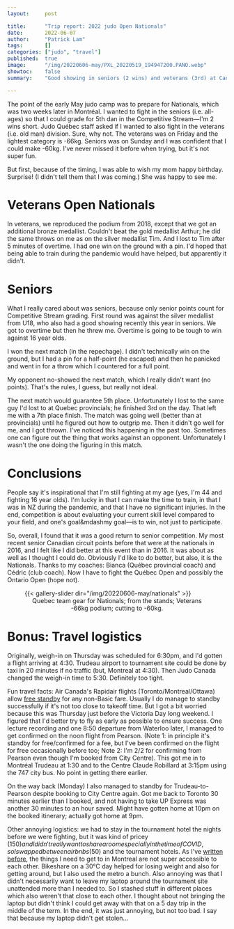 ```yaml
---
layout:     post

title:      "Trip report: 2022 judo Open Nationals"
date:       2022-06-07
author:     "Patrick Lam"
tags:       []
categories: ["judo", "travel"]
published:  true
image:      "/img/20220606-may/PXL_20220519_194947200.PANO.webp"
showtoc:    false
summary:    "Good showing in seniors (2 wins) and veterans (3rd) at Canadian Open Nationals."

---
```


<style>
.post-heading h1  { color: pink; text-shadow: 2px 2px 2px grey; }
.meta { color: yellow; }
</style>

The point of the early May judo camp was to prepare for Nationals, which was two weeks later
in Montréal. I wanted to fight in the seniors (i.e. all-ages) so that I could grade
for 5th dan in the Competitive Stream&mdash;I'm 2 wins short. Judo Québec staff asked
if I wanted to also fight in the veterans (i.e. old man) division. Sure, why not.
The veterans was on Friday and the lightest category is -66kg. Seniors was on Sunday and
I was confident that I could make -60kg. I've never missed it before when trying, but it's not
super fun.

But first, because of the timing, I was able to wish my mom happy birthday. Surprise! 
(I didn't tell them that I was coming.) She was happy to see me.

# Veterans Open Nationals

In veterans, we reproduced the podium from 2018, except that we got an
additional bronze medallist.  Couldn't beat the gold medallist Arthur;
he did the same throws on me as on the silver medallist Tim.  And I
lost to Tim after 5 minutes of overtime. I had one win on the ground
with a pin. I'd hoped that being able to train during the pandemic
would have helped, but apparently it didn't.

# Seniors

What I really cared about was seniors, because only senior points
count for Competitive Stream grading.  First round was against the
silver medallist from U18, who also had a good showing recently this
year in seniors. We got to overtime but then he threw me. Overtime is
going to be tough to win against 16 year olds.

I won the next match (in the repechage). I didn't technically win on
the ground, but I had a pin for a half-point (he escaped) and then he
panicked and went in for a throw which I countered for a full point.

My opponent no-showed the next match, which I really didn't want (no points). That's the rules, 
I guess, but really not ideal.

The next match would guarantee 5th place. Unfortunately I lost to the
same guy I'd lost to at Quebec provincials; he finished 3rd on the
day. That left me with a 7th place finish. The match was going well
(better than at provincials) until he figured out how to outgrip me.
Then it didn't go well for me, and I got thrown. I've noticed this
happening in the past too. Sometimes one can figure out the thing that
works against an opponent. Unfortunately I wasn't the one doing the
figuring in this match.

# Conclusions

People say it's inspirational that I'm still fighting at my age
(yes, I'm 44 and fighting 16 year olds). I'm lucky in that I can make the
time to train, in that I was in NZ during the pandemic, and that I have
no significant injuries. In the end, competition
is about evaluating your current skill level compared to your field, and one's
goal&mdashmy goal&mdash;is to win, not just to participate.

So, overall, I found that it was a good return to senior competition. My most recent
senior Canadian circuit points before that were at the nationals in 2016, and
I felt like I did better at this event than in 2016. It was
about as well as I thought I could do. Obviously I'd like to do better,
but also, it is the Nationals. Thanks to my coaches: Bianca (Québec
provincial coach) and Cédric (club coach). Now I have to fight the Québec Open
and possibly the Ontario Open (hope not).

<figure>
{{< gallery-slider dir="/img/20220606-may/nationals" >}}
<figcaption style="text-align:center">Quebec team gear for Nationals; from the stands; Veterans -66kg podium; cutting to -60kg.</figcaption>
</figure>


# Bonus: Travel logistics

Originally, weigh-in on Thursday was scheduled for 6:30pm, and I'd gotten a flight arriving at 4:30.
Trudeau airport to tournament site could be done by taxi in 20 minutes if no traffic (but, Montreal at 4:30).
Then Judo Canada changed the weigh-in time to 5:30. Definitely too tight. 

Fun travel facts: Air Canada's Rapidair flights (Toronto/Montreal/Ottawa) allow [free standby](https://www.aircanada.com/hk/en/aco/home/book/routes-and-partners/express-service.html#/) for any non-Basic fare. Usually I do manage to standby successfully if it's not too close to takeoff time. But I got a bit worried because this was Thursday just before the Victoria Day long weekend. I figured that I'd better try to fly as early as possible to ensure success. One lecture recording and one 8:50 departure from Waterloo later, I managed to get confirmed on the noon flight from Pearson. (Note 1: in principle it's standby for free/confirmed for a fee, but I've been confirmed on the flight for free occasionally before too; Note 2: I'm 2/2 for confirming from Pearson even though I'm booked from City Centre). This got me in to Montréal Trudeau at 1:30 and to the Centre Claude Robillard at 3:15pm using the 747 city bus. No point in getting there earlier.

On the way back (Monday) I also managed to standby for Trudeau-to-Pearson despite booking to City Centre again. Got me back to Toronto 30 minutes earlier than I booked, and not having to take UP Express was another 30 minutes to an hour saved. Might have gotten home at 10pm on the booked itinerary; actually got home at 9pm.

Other annoying logistics: we had to stay in the tournament hotel the
nights before we were fighting, but it was kind of pricey ($150) and I
didn't really want to share a room especially in the time of COVID, so
I swapped between airbnbs ($50) and the tournament hotels. As I've
[written before](/post/20211226-urban-living-part-ii-montreal/), the
things I need to get to in Montreal are not super accessible to each
other. Bikeshare on a 30°C day helped for losing weight and also for getting around,
but I also used the metro a bunch. Also annoying was that I didn't necessarily
want to leave my laptop around the tournament site unattended more than I needed to. 
So I stashed stuff in different places which also weren't that close to each other.
I thought about not bringing the laptop but didn't think I could get away with that
on a 5 day trip in the middle of the term. In the end, it was just annoying, but
not too bad. I say that because my laptop didn't get stolen...
